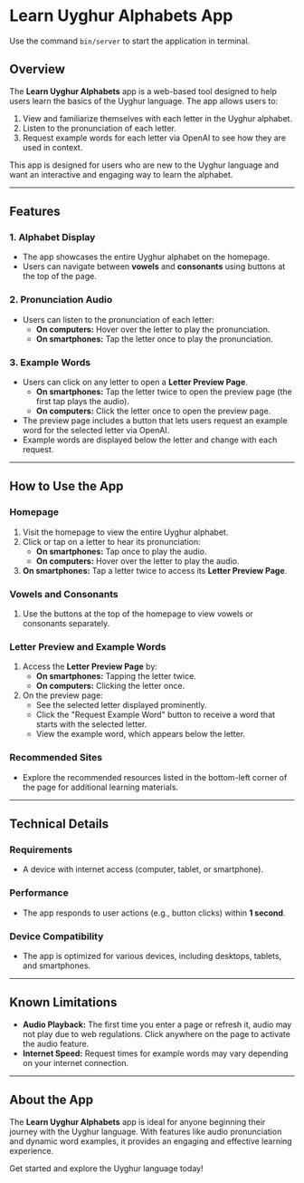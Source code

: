 # Learn Uyghur Alphabets App
Use the command `bin/server` to start the application in terminal.
## Overview

The **Learn Uyghur Alphabets** app is a web-based tool designed to help users learn the basics of the Uyghur language. The app allows users to:  
1. View and familiarize themselves with each letter in the Uyghur alphabet.  
2. Listen to the pronunciation of each letter.  
3. Request example words for each letter via OpenAI to see how they are used in context.  

This app is designed for users who are new to the Uyghur language and want an interactive and engaging way to learn the alphabet.

---

## Features

### 1. Alphabet Display
- The app showcases the entire Uyghur alphabet on the homepage.  
- Users can navigate between **vowels** and **consonants** using buttons at the top of the page.

### 2. Pronunciation Audio
- Users can listen to the pronunciation of each letter:
  - **On computers:** Hover over the letter to play the pronunciation.
  - **On smartphones:** Tap the letter once to play the pronunciation.

### 3. Example Words
- Users can click on any letter to open a **Letter Preview Page**.  
  - **On smartphones:** Tap the letter twice to open the preview page (the first tap plays the audio).  
  - **On computers:** Click the letter once to open the preview page.  
- The preview page includes a button that lets users request an example word for the selected letter via OpenAI.  
- Example words are displayed below the letter and change with each request.

---

## How to Use the App

### Homepage
1. Visit the homepage to view the entire Uyghur alphabet.
2. Click or tap on a letter to hear its pronunciation:
   - **On smartphones:** Tap once to play the audio.
   - **On computers:** Hover over the letter to play the audio.
3. **On smartphones:** Tap a letter twice to access its **Letter Preview Page**.

### Vowels and Consonants
1. Use the buttons at the top of the homepage to view vowels or consonants separately.

### Letter Preview and Example Words
1. Access the **Letter Preview Page** by:
   - **On smartphones:** Tapping the letter twice.
   - **On computers:** Clicking the letter once.
2. On the preview page:
   - See the selected letter displayed prominently.
   - Click the "Request Example Word" button to receive a word that starts with the selected letter.
   - View the example word, which appears below the letter.

### Recommended Sites
- Explore the recommended resources listed in the bottom-left corner of the page for additional learning materials.

---

## Technical Details

### Requirements
- A device with internet access (computer, tablet, or smartphone).

### Performance
- The app responds to user actions (e.g., button clicks) within **1 second**.

### Device Compatibility
- The app is optimized for various devices, including desktops, tablets, and smartphones.

---

## Known Limitations
- **Audio Playback:** The first time you enter a page or refresh it, audio may not play due to web regulations. Click anywhere on the page to activate the audio feature.  
- **Internet Speed:** Request times for example words may vary depending on your internet connection.

---

## About the App

The **Learn Uyghur Alphabets** app is ideal for anyone beginning their journey with the Uyghur language. With features like audio pronunciation and dynamic word examples, it provides an engaging and effective learning experience.  

Get started and explore the Uyghur language today!

